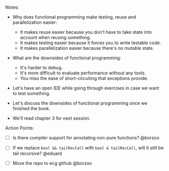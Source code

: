 Notes:
- Why does functional programming make testing, reuse and parallelization easier:
    - It makes reuse easier because you don't have to take state into account when reusing something.
    - It makes testing easier because it forces you to write testable code.
    - It makes parallelization easier because there's no mutable state. 
    
- What are the downsides of functional programming:  
    - It's harder to debug.
    - It's more difficult to evaluate performance without any tools.
    - You miss the ease of short-circuiting that exceptions provide.
- Let's have an open IDE while going through exercises in case we want to test something.
- Let's discuss the downsides of functional programming once we finished the book.
- We'll read chapter 3 for next session.

Action Points:
- [ ] Is there compiler support for annotating non-pure functions? @borzoo
- [ ] If we replace `bool && tailRecCall` with `bool & tailRecCall`, will it still be tail recursive? @eduard
- [ ] Move the repo to ecg github @borzoo


